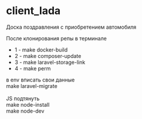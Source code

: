 # client_lada
Доска поздравления с приобретением автомобиля

После клонирования репы
в терминале
<ul>
<li>1 - make docker-build</li>
<li>2 - make composer-update</li>
<li>3 - make laravel-storage-link</li>
<li>4 - make perm</li>
</ul>

в env вписать свои данные<br>
make laravel-migrate<br>
<br>
JS подтянуть<br>
make node-install<br>
make node-dev<br>
